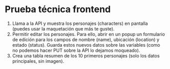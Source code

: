 # Prueba técnica frontend

1.  Llama a la API y muestra los personajes (characters) en pantalla (puedes usar
    la maquetación que más te guste).
2.  Permitir editar los personajes. Para ello, abrir en un popup un formulario de
    edición para los campos de nombre (name), ubicación (location) y estado
    (status). Guarda estos nuevos datos sobre las variables (como no podemos
    hacer PUT sobre la API lo dejamos moqueado).
3.  Crea una tabla resumen de los 10 primeros personajes (solo los datos
    principales, sin imagen).
